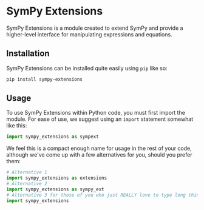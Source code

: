 # SymPy Extensions
SymPy Extensions is a module created to extend SymPy and provide a higher-level interface for manipulating expressions and equations.

## Installation
SymPy Extensions can be installed quite easily using `pip` like so:
```bash
pip install sympy-extensions
```

## Usage
To use SymPy Extensions within Python code, you must first import the module. For ease of use, we suggest using an `import` statement somewhat like this:
```py
import sympy_extensions as sympext
```
We feel this is a compact enough name for usage in the rest of your code, although we've come up with a few alternatives for you, should you prefer them:
```py
# Alternative 1
import sympy_extensions as extensions
# Alternative 2
import sympy_extensions as sympy_ext
# Alternative 3 for those of you who just REALLY love to type long things with underscores
import sympy_extensions
```
<!--stackedit_data:
eyJoaXN0b3J5IjpbNjM1ODQ0NjIzLC0xNjQ0NzYwMDI5XX0=
-->